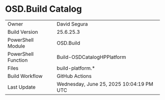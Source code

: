﻿# OSD.Build Catalog

| | |
|-|-|
| Owner | David Segura |
| Build Version | 25.6.25.3 |
| PowerShell Module | OSD.Build |
| PowerShell Function | Build-OSDCatalogHPPlatform |
| Files | build-platform.* |
| Build Workflow | GitHub Actions |
| Last Update | Wednesday, June 25, 2025 10:04:19 PM UTC |
